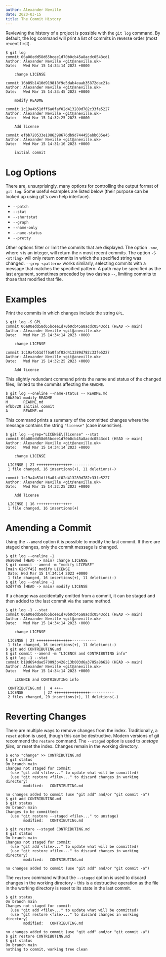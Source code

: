 ```yaml
---
author: Alexander Neville
date: 2023-03-15
title: The Commit History
---
```


Reviewing the history of a project is possible with the `git log`
command. By default, the log command will print a list of commits in
reverse order (most recent first).

```text
$ git log
commit 06a00edd58d65bcee1d70b0cb45a8acdc0543cd1
Author: Alexander Neville <git@aneville.uk>
Date:   Wed Mar 15 14:34:14 2023 +0000

    change LICENSE

commit 16b89b1410d919818f9e5dab4eaab35872dac21a
Author: Alexander Neville <git@aneville.uk>
Date:   Wed Mar 15 14:33:45 2023 +0000

    modify README

commit 1c19a4b51dff6a0faf02d413289d782c33fe5227
Author: Alexander Neville <git@aneville.uk>
Date:   Wed Mar 15 14:32:25 2023 +0000

    Add license

commit efbb720533e1086398676db9d744455abb635e45
Author: Alexander Neville <git@aneville.uk>
Date:   Wed Mar 15 14:31:16 2023 +0000

    initial commit
```

# Log Options

There are, unsurprisingly, many options for controlling the output
format of `git log`. Some useful examples are listed below (their
purpose can be looked up using git's own help interface).

- `--patch`
- `--stat`
- `--shortstat`
- `--graph`
- `--name-only`
- `--name-status`
- `--pretty`

Other options filter or limit the commits that are displayed. The option
`-<n>`, where `n` is an integer, will return the `n` most recent
commits. The option `-S <string>` will only return commits in which the
specified string was changed. `--grep <pattern>` works similarly,
selecting commits with a message that matches the specified pattern. A
path may be specified as the last argument, sometimes preceded by two
dashes `--`, limiting commits to those that modified that file.

# Examples

Print the commits in which changes include the string `GPL`.

```text
$ git log -S GPL
commit 06a00edd58d65bcee1d70b0cb45a8acdc0543cd1 (HEAD -> main)
Author: Alexander Neville <git@aneville.uk>
Date:   Wed Mar 15 14:34:14 2023 +0000

    change LICENSE

commit 1c19a4b51dff6a0faf02d413289d782c33fe5227
Author: Alexander Neville <git@aneville.uk>
Date:   Wed Mar 15 14:32:25 2023 +0000

    Add license
```

This slightly redundant command prints the name and status of the
changed files, limited to the commits affecting the `README`.

```text
$ git log --oneline --name-status -- README.md
16b89b1 modify README
M       README.md
efbb720 initial commit
A       README.md
```

This command prints a summary of the committed changes where the message
contains the string `"license"` (case insensitive).

```text
$ git log --grep="LICENSE\|license" --stat
commit 06a00edd58d65bcee1d70b0cb45a8acdc0543cd1 (HEAD -> main)
Author: Alexander Neville <git@aneville.uk>
Date:   Wed Mar 15 14:34:14 2023 +0000

    change LICENSE

 LICENSE | 27 ++++++++++++++++-----------
 1 file changed, 16 insertions(+), 11 deletions(-)

commit 1c19a4b51dff6a0faf02d413289d782c33fe5227
Author: Alexander Neville <git@aneville.uk>
Date:   Wed Mar 15 14:32:25 2023 +0000

    Add license

 LICENSE | 16 ++++++++++++++++
 1 file changed, 16 insertions(+)
```

# Amending a Commit

Using the `--amend` option it is possible to modify the last commit. If
there are staged changes, only the commit message is changed.

```text
$ git log --oneline -1
06a00ed (HEAD -> main) change LICENSE
$ git commit --amend -m "modify LICENSE"
[main 62d7f45] modify LICENSE
 Date: Wed Mar 15 14:34:14 2023 +0000
 1 file changed, 16 insertions(+), 11 deletions(-)
$ git log --oneline -1
62d7f45 (HEAD -> main) modify LICENSE
```

If a change was accidentally omitted from a commit, it can be staged and
then added to the last commit via the same method.

```text
$ git log -1 --stat
commit 06a00edd58d65bcee1d70b0cb45a8acdc0543cd1 (HEAD -> main)
Author: Alexander Neville <git@aneville.uk>
Date:   Wed Mar 15 14:34:14 2023 +0000

    change LICENSE

 LICENSE | 27 ++++++++++++++++-----------
 1 file changed, 16 insertions(+), 11 deletions(-)
$ git add CONTRIBUTING.md
$ git commit --amend -m "LICENCE and CONTRIBUTING info"
$ git log -1 --stat
commit b18d694dae570093b428c13b003d6a3785a8b628 (HEAD -> main)
Author: Alexander Neville <git@aneville.uk>
Date:   Wed Mar 15 14:34:14 2023 +0000

    LICENCE and CONTRIBUTING info

 CONTRIBUTING.md |  4 ++++
 LICENSE         | 27 ++++++++++++++++-----------
 2 files changed, 20 insertions(+), 11 deletions(-)
```

# Reverting Changes

There are multiple ways to remove changes from the index. Traditionally,
a `reset` action is used, though this can be destructive. Modern
versions of git recommend the `restore` command. The `--staged` option
is used to _unstage files_, or reset the index. Changes remain in the
working directory.

```text
$ echo "change" >> CONTRIBUTING.md
$ git status
On branch main
Changes not staged for commit:
  (use "git add <file>..." to update what will be committed)
  (use "git restore <file>..." to discard changes in working directory)
        modified:   CONTRIBUTING.md

no changes added to commit (use "git add" and/or "git commit -a")
$ git add CONTRIBUTING.md
$ git status
On branch main
Changes to be committed:
  (use "git restore --staged <file>..." to unstage)
        modified:   CONTRIBUTING.md

$ git restore --staged CONTRIBUTING.md
$ git status
On branch main
Changes not staged for commit:
  (use "git add <file>..." to update what will be committed)
  (use "git restore <file>..." to discard changes in working directory)
        modified:   CONTRIBUTING.md

no changes added to commit (use "git add" and/or "git commit -a")
```

The `restore` command without the `--staged` option is used to discard
changes in the working directory - this is a destructive operation as
the file in the working directory is reset to its state in the last
commit.

```text
$ git status
On branch main
Changes not staged for commit:
  (use "git add <file>..." to update what will be committed)
  (use "git restore <file>..." to discard changes in working directory)
        modified:   CONTRIBUTING.md

no changes added to commit (use "git add" and/or "git commit -a")
$ git restore CONTRIBUTING.md
$ git status
On branch main
nothing to commit, working tree clean
```
